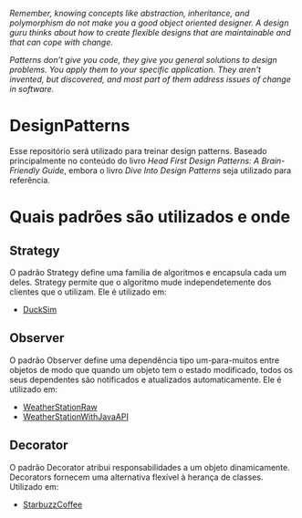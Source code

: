 _Remember, knowing concepts like abstraction, inheritance, and polymorphism do not make you a good object oriented designer. A design guru thinks about how to create flexible designs that are maintainable and that can cope with change._

_Patterns don’t give you code, they give you general solutions to design problems. You apply them to your specific application. They aren't invented, but discovered, and most part of them address issues of change in software._

# DesignPatterns
Esse repositório será utilizado para treinar design patterns. Baseado principalmente no conteúdo do livro _Head First Design Patterns: A Brain-Friendly Guide_, embora o livro _Dive Into Design Patterns_ seja utilizado para referência.

# Quais padrões são utilizados e onde
## Strategy
O padrão Strategy define uma família de algoritmos e encapsula cada um deles. Strategy permite que o algoritmo mude independetemente dos clientes que o utilizam. Ele é utilizado em:
- [DuckSim](/code/DuckSim/MiniDuckSimulator.java)

## Observer
O padrão Observer define uma dependência tipo um-para-muitos entre objetos de modo que quando um objeto tem o estado modificado, todos os seus dependentes são notificados e atualizados automaticamente. Ele é utilizado em:
- [WeatherStationRaw](/code/WeatherStationRaw/WeatherStation.java)
- [WeatherStationWithJavaAPI](/code/WeatherStationWithJavaAPI/WeatherStation.java)

## Decorator
O padrão Decorator atribui responsabilidades a um objeto dinamicamente. Decorators fornecem uma alternativa flexível à herança de classes. Utilizado em:
- [StarbuzzCoffee](/code/StarbuzzCoffe/StarbuzzCoffe.java)